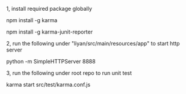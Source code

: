 1, install required package globally

npm install -g karma

npm install -g karma-junit-reporter

2, run the following under "liyan/src/main/resources/app" to start http server

python -m SimpleHTTPServer 8888

3, run the following under root repo to run unit test

karma start src/test/karma.conf.js
